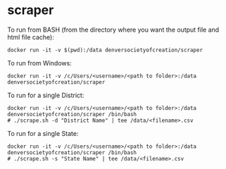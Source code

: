 # scraper

To run from BASH (from the directory where you want the output file and html file cache):

```
docker run -it -v $(pwd):/data denversocietyofcreation/scraper
```

To run from Windows:

```
docker run -it -v /c/Users/<username>/<path to folder>:/data denversocietyofcreation/scraper
```

To run for a single District:

```
docker run -it -v /c/Users/<username>/<path to folder>:/data denversocietyofcreation/scraper /bin/bash
# ./scrape.sh -d "District Name" | tee /data/<filename>.csv
```

To run for a single State:

```
docker run -it -v /c/Users/<username>/<path to folder>:/data denversocietyofcreation/scraper /bin/bash
# ./scrape.sh -s "State Name" | tee /data/<filename>.csv
```
